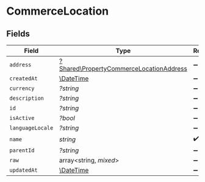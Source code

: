# CommerceLocation


## Fields

| Field                                                                                             | Type                                                                                              | Required                                                                                          | Description                                                                                       |
| ------------------------------------------------------------------------------------------------- | ------------------------------------------------------------------------------------------------- | ------------------------------------------------------------------------------------------------- | ------------------------------------------------------------------------------------------------- |
| `address`                                                                                         | [?Shared\PropertyCommerceLocationAddress](../../Models/Shared/PropertyCommerceLocationAddress.md) | :heavy_minus_sign:                                                                                | N/A                                                                                               |
| `createdAt`                                                                                       | [\DateTime](https://www.php.net/manual/en/class.datetime.php)                                     | :heavy_minus_sign:                                                                                | N/A                                                                                               |
| `currency`                                                                                        | *?string*                                                                                         | :heavy_minus_sign:                                                                                | N/A                                                                                               |
| `description`                                                                                     | *?string*                                                                                         | :heavy_minus_sign:                                                                                | N/A                                                                                               |
| `id`                                                                                              | *?string*                                                                                         | :heavy_minus_sign:                                                                                | N/A                                                                                               |
| `isActive`                                                                                        | *?bool*                                                                                           | :heavy_minus_sign:                                                                                | N/A                                                                                               |
| `languageLocale`                                                                                  | *?string*                                                                                         | :heavy_minus_sign:                                                                                | N/A                                                                                               |
| `name`                                                                                            | *string*                                                                                          | :heavy_check_mark:                                                                                | N/A                                                                                               |
| `parentId`                                                                                        | *?string*                                                                                         | :heavy_minus_sign:                                                                                | N/A                                                                                               |
| `raw`                                                                                             | array<string, *mixed*>                                                                            | :heavy_minus_sign:                                                                                | N/A                                                                                               |
| `updatedAt`                                                                                       | [\DateTime](https://www.php.net/manual/en/class.datetime.php)                                     | :heavy_minus_sign:                                                                                | N/A                                                                                               |